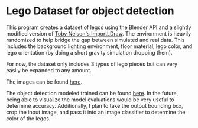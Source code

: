 # Lego Dataset for object detection

This program creates a dataset of legos using the Blender API and a slightly modified version of [Toby Nelson's ImportLDraw](https://github.com/TobyLobster/ImportLDraw). The environment is heavily randomized to help bridge the gap between simulated and real data. This includes the background lighting environment, floor material, lego color, and lego orientation (by doing a short gravity simulation dropping them).

For now, the dataset only includes 3 types of lego pieces but can very easily be expanded to any amount.

The images can be found [here](https://github.com/D3rpyDolphin/Lego-Custom-Dataset/tree/master/images).

The object detection modeled trained can be found [here](https://github.com/D3rpyDolphin/Lego-Custom-Dataset/blob/master/object_detection_model.ipynb). In the future, being able to visualize the model evaluations would be very useful to determine accuracy. Additionally, I plan to take the output bounding box, crop the input image, and pass it into an image classifier to determine the color of the legos.
